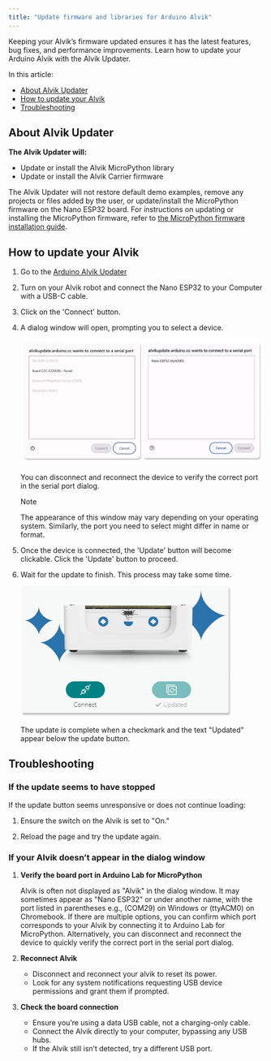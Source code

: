 ```yaml
---
title: "Update firmware and libraries for Arduino Alvik"
---
```


Keeping your Alvik’s firmware updated ensures it has the latest features, bug fixes, and performance improvements. Learn how to update your Arduino Alvik with the Alvik Updater.

In this article:

- [About Alvik Updater](#about-alvik-updater)
- [How to update your Alvik](#how-to-update-your-alvik)
- [Troubleshooting](#troubleshooting)

## About Alvik Updater

**The Alvik Updater will:**

- Update or install the Alvik MicroPython library
- Update or install the Alvik Carrier firmware

The Alvik Updater will not restore default demo examples, remove any projects or files added by the user, or update/install the MicroPython firmware on the Nano ESP32 board. For instructions on updating or installing the MicroPython firmware, refer to [the MicroPython firmware installation guide](https://support.arduino.cc/hc/en-us/articles/15156644171548-Upload-firmware-for-Arduino-Lab-for-Micropython).

## How to update your Alvik

1. Go to the [Arduino Alvik Updater](https://alvikupdate.arduino.cc/)

1. Turn on your Alvik robot and connect the Nano ESP32 to your Computer with a USB-C cable.

1. Click on the 'Connect' button.

1. A dialog window will open, prompting you to select a device.

   !["Connect to serial port" dialog window on PC and Chromebook](img/connect-to-serial-port.png)

   You can disconnect and reconnect the device to verify the correct port in the serial port dialog.

   > [!NOTE]
   > The appearance of this window may vary depending on your operating system. Similarly, the port you need to select might differ in name or format.

1. Once the device is connected, the 'Update' button will become clickable. Click the 'Update' button to proceed.

1. Wait for the update to finish. This process may take some time.

   ![Update Complete visuals](img/update-complete.png)

   The update is complete when a checkmark and the text "Updated" appear below the update button.

## Troubleshooting

### If the update seems to have stopped

If the update button seems unresponsive or does not continue loading:

1. Ensure the switch on the Alvik is set to "On."

1. Reload the page and try the update again.

### If your Alvik doesn’t appear in the dialog window

1. **Verify the board port in Arduino Lab for MicroPython**

   Alvik is often not displayed as "Alvik" in the dialog window. It may sometimes appear as "Nano ESP32" or under another name, with the port listed in parentheses e.g., (COM29) on Windows or (ttyACM0) on Chromebook. If there are multiple options, you can confirm which port corresponds to your Alvik by connecting it to Arduino Lab for MicroPython. Alternatively, you can disconnect and reconnect the device to quickly verify the correct port in the serial port dialog.

1. **Reconnect Alvik**

   - Disconnect and reconnect your alvik to reset its power.
   - Look for any system notifications requesting USB device permissions and grant them if prompted.

1. **Check the board connection**

   - Ensure you’re using a data USB cable, not a charging-only cable.
   - Connect the Alvik directly to your computer, bypassing any USB hubs.
   - If the Alvik still isn’t detected, try a different USB port.
